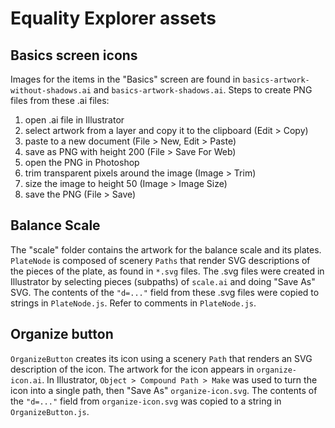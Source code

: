 Equality Explorer assets
================

## Basics screen icons

Images for the items in the "Basics" screen are found in `basics-artwork-without-shadows.ai` and
`basics-artwork-shadows.ai`. Steps to create PNG files from these .ai files:

1. open .ai file in Illustrator
1. select artwork from a layer and copy it to the clipboard (Edit > Copy)
2. paste to a new document (File > New, Edit > Paste)
3. save as PNG with height 200 (File > Save For Web)
4. open the PNG in Photoshop
5. trim transparent pixels around the image (Image > Trim)
6. size the image to height 50 (Image > Image Size)
7. save the PNG (File > Save)

## Balance Scale

The "scale" folder contains the artwork for the balance scale and its plates.
`PlateNode` is composed of scenery `Paths` that render SVG descriptions of the pieces of the plate, as found in `*.svg`
files. The .svg files were created in Illustrator by selecting pieces (subpaths) of `scale.ai` and doing "Save As" SVG.
The contents of the `"d=..."` field from these .svg files were copied to strings in `PlateNode.js`. Refer to comments
in `PlateNode.js`.

## Organize button

`OrganizeButton` creates its icon using a scenery `Path` that renders an SVG description of the icon. The artwork for
the icon appears in `organize-icon.ai`. In Illustrator, `Object > Compound Path > Make` was used to turn the icon into a
single path, then "Save As" `organize-icon.svg`. The contents of the `"d=..."` field from `organize-icon.svg`
was copied to a string in `OrganizeButton.js`.